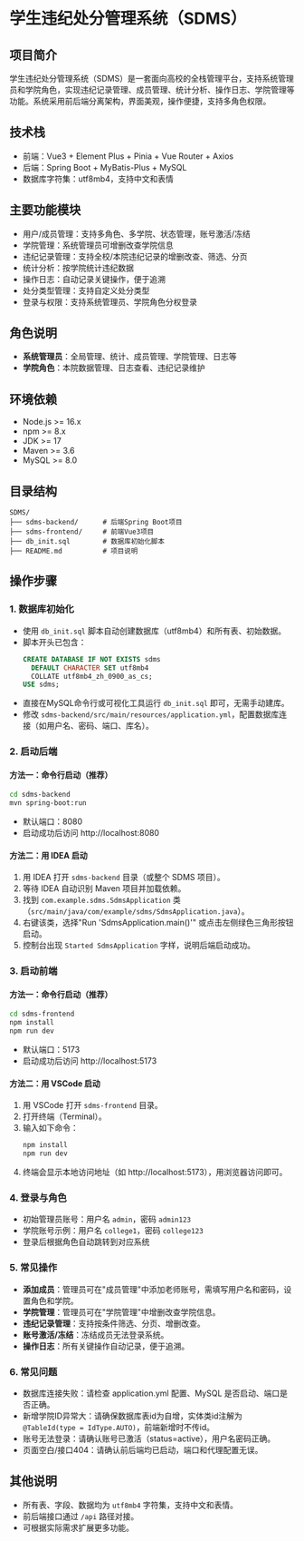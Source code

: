 # 学生违纪处分管理系统（SDMS）

## 项目简介
学生违纪处分管理系统（SDMS）是一套面向高校的全栈管理平台，支持系统管理员和学院角色，实现违纪记录管理、成员管理、统计分析、操作日志、学院管理等功能。系统采用前后端分离架构，界面美观，操作便捷，支持多角色权限。

## 技术栈
- 前端：Vue3 + Element Plus + Pinia + Vue Router + Axios
- 后端：Spring Boot + MyBatis-Plus + MySQL
- 数据库字符集：utf8mb4，支持中文和表情

## 主要功能模块
- 用户/成员管理：支持多角色、多学院、状态管理，账号激活/冻结
- 学院管理：系统管理员可增删改查学院信息
- 违纪记录管理：支持全校/本院违纪记录的增删改查、筛选、分页
- 统计分析：按学院统计违纪数据
- 操作日志：自动记录关键操作，便于追溯
- 处分类型管理：支持自定义处分类型
- 登录与权限：支持系统管理员、学院角色分权登录

## 角色说明
- **系统管理员**：全局管理、统计、成员管理、学院管理、日志等
- **学院角色**：本院数据管理、日志查看、违纪记录维护

## 环境依赖
- Node.js >= 16.x
- npm >= 8.x
- JDK >= 17
- Maven >= 3.6
- MySQL >= 8.0

## 目录结构
```
SDMS/
├── sdms-backend/      # 后端Spring Boot项目
├── sdms-frontend/     # 前端Vue3项目
├── db_init.sql        # 数据库初始化脚本
├── README.md          # 项目说明
```

## 操作步骤
### 1. 数据库初始化
- 使用 `db_init.sql` 脚本自动创建数据库（utf8mb4）和所有表、初始数据。
- 脚本开头已包含：
  ```sql
  CREATE DATABASE IF NOT EXISTS sdms
    DEFAULT CHARACTER SET utf8mb4
    COLLATE utf8mb4_zh_0900_as_cs;
  USE sdms;
  ```
- 直接在MySQL命令行或可视化工具运行 `db_init.sql` 即可，无需手动建库。
- 修改 `sdms-backend/src/main/resources/application.yml`，配置数据库连接（如用户名、密码、端口、库名）。

### 2. 启动后端

#### 方法一：命令行启动（推荐）
```bash
cd sdms-backend
mvn spring-boot:run
```
- 默认端口：8080
- 启动成功后访问 http://localhost:8080

#### 方法二：用 IDEA 启动
1. 用 IDEA 打开 `sdms-backend` 目录（或整个 SDMS 项目）。
2. 等待 IDEA 自动识别 Maven 项目并加载依赖。
3. 找到 `com.example.sdms.SdmsApplication` 类（`src/main/java/com/example/sdms/SdmsApplication.java`）。
4. 右键该类，选择"Run 'SdmsApplication.main()'" 或点击左侧绿色三角形按钮启动。
5. 控制台出现 `Started SdmsApplication` 字样，说明后端启动成功。

### 3. 启动前端

#### 方法一：命令行启动（推荐）
```bash
cd sdms-frontend
npm install
npm run dev
```
- 默认端口：5173
- 启动成功后访问 http://localhost:5173

#### 方法二：用 VSCode 启动
1. 用 VSCode 打开 `sdms-frontend` 目录。
2. 打开终端（Terminal）。
3. 输入如下命令：
   ```sh
   npm install
   npm run dev
   ```
4. 终端会显示本地访问地址（如 http://localhost:5173），用浏览器访问即可。

### 4. 登录与角色
- 初始管理员账号：用户名 `admin`，密码 `admin123`
- 学院账号示例：用户名 `college1`，密码 `college123`
- 登录后根据角色自动跳转到对应系统

### 5. 常见操作
- **添加成员**：管理员可在"成员管理"中添加老师账号，需填写用户名和密码，设置角色和学院。
- **学院管理**：管理员可在"学院管理"中增删改查学院信息。
- **违纪记录管理**：支持按条件筛选、分页、增删改查。
- **账号激活/冻结**：冻结成员无法登录系统。
- **操作日志**：所有关键操作自动记录，便于追溯。

### 6. 常见问题
- 数据库连接失败：请检查 application.yml 配置、MySQL 是否启动、端口是否正确。
- 新增学院ID异常大：请确保数据库表id为自增，实体类id注解为`@TableId(type = IdType.AUTO)`，前端新增时不传id。
- 账号无法登录：请确认账号已激活（status=active），用户名密码正确。
- 页面空白/接口404：请确认前后端均已启动，端口和代理配置无误。

## 其他说明
- 所有表、字段、数据均为 `utf8mb4` 字符集，支持中文和表情。
- 前后端接口通过 `/api` 路径对接。
- 可根据实际需求扩展更多功能。

